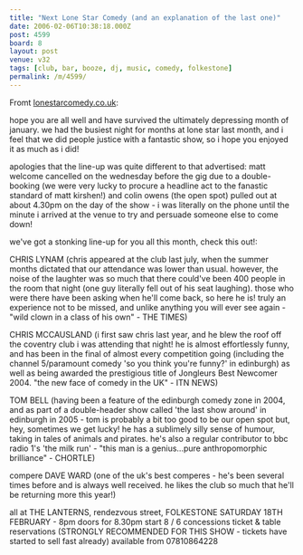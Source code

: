 ```yaml
---
title: "Next Lone Star Comedy (and an explanation of the last one)"
date: 2006-02-06T10:38:18.000Z
post: 4599
board: 8
layout: post
venue: v32
tags: [club, bar, booze, dj, music, comedy, folkestone]
permalink: /m/4599/
---
```

Fromt <a href="http://www.lonestarcomedy.co.uk">lonestarcomedy.co.uk</a>:

hope you are all well and have survived the ultimately depressing month of january.  we had the busiest night for months at lone star last month, and i feel that we did people justice with a fantastic show, so i hope you enjoyed it as much as i did! 

apologies that the line-up was quite different to that advertised: matt welcome cancelled on the wednesday before the gig due to a double-booking (we were very lucky to procure a headline act to the fanastic standard of matt kirshen!) and colin owens (the open spot) pulled out at about 4.30pm on the day of the show - i was literally on the phone until the minute i arrived at the venue to try and persuade someone else to come down!

we've got a stonking line-up for you all this month, check this out!:

CHRIS LYNAM (chris appeared at the club last july, when the summer months dictated that our attendance was lower than usual.  however, the noise of the laughter was so much that there could've been 400 people in the room that night (one guy literally fell out of his seat laughing).  those who were there have been asking when he'll come back, so here he is!  truly an experience not to be missed, and unlike anything you will ever see again - "wild clown in a class of his own" - THE TIMES)

CHRIS MCCAUSLAND (i first saw chris last year, and he blew the roof off the coventry club i was attending that night!  he is almost effortlessly funny, and has been in the final of almost every competition going (including the channel 5/paramount comedy 'so you think you're funny?' in edinburgh) as well as being awarded the prestigious title of Jongleurs Best Newcomer 2004.  "the new face of comedy in the UK" - ITN NEWS)

TOM BELL (having been a feature of the edinburgh comedy zone in 2004, and as part of a double-header show called 'the last show around' in edinburgh in 2005 - tom is probably a bit too good to be our open spot but, hey, sometimes we get lucky!  he has a sublimely silly sense of humour, taking in tales of animals and pirates.  he's also a regular contributor to bbc radio 1's 'the milk run' - "this man is a genius...pure anthropomorphic brilliance" - CHORTLE)

compere DAVE WARD (one of the uk's best comperes - he's been several times before and is always well received.  he likes the club so much that he'll be returning more this year!)

all at THE LANTERNS, rendezvous street, FOLKESTONE
SATURDAY 18TH FEBRUARY - 8pm doors for 8.30pm start
8 / 6 concessions
ticket & table reservations (STRONGLY RECOMMENDED FOR THIS SHOW - tickets have started to sell fast already) available from 07810864228

